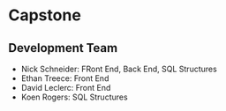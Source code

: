 # Capstone
## Development Team
- Nick Schneider: FRont End, Back End, SQL Structures
- Ethan Treece: Front End
- David Leclerc: Front End
- Koen Rogers: SQL Structures
